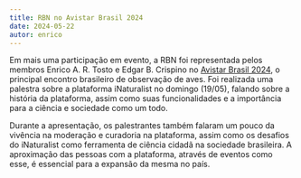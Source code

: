 ```yaml
---
title: RBN no Avistar Brasil 2024
date: 2024-05-22
autor: enrico
---
```


Em mais uma participação em evento, a RBN foi representada pelos membros Enrico A. R. Tosto e Edgar B. Crispino no [Avistar Brasil 2024](https://www.avistar2024.com.br/), o principal encontro brasileiro de observação de aves. Foi realizada uma palestra sobre a plataforma iNaturalist no domingo (19/05), falando sobre a história da plataforma, assim como suas funcionalidades e a importância para a ciência e sociedade como um todo.

Durante a apresentação, os palestrantes também falaram um pouco da vivência na moderação e curadoria na plataforma, assim como os desafios do iNaturalist como ferramenta de ciência cidadã na sociedade brasileira. A aproximação das pessoas com a plataforma, através de eventos como esse, é essencial para a expansão da mesma no país.